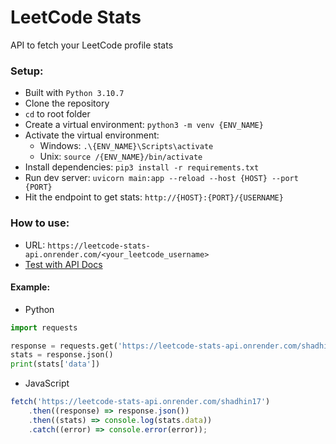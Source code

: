 # LeetCode Stats

API to fetch your LeetCode profile stats

### Setup:

- Built with `Python 3.10.7`
- Clone the repository
- `cd` to root folder
- Create a virtual environment: `python3 -m venv {ENV_NAME}`
- Activate the virtual environment:
  - Windows: `.\{ENV_NAME}\Scripts\activate`
  - Unix: `source /{ENV_NAME}/bin/activate`
- Install dependencies: `pip3 install -r requirements.txt`
- Run dev server: `uvicorn main:app --reload --host {HOST} --port {PORT}`
- Hit the endpoint to get stats: `http://{HOST}:{PORT}/{USERNAME}`

### How to use:

- URL: `https://leetcode-stats-api.onrender.com/<your_leetcode_username>`
- [Test with API Docs](https://leetcode-stats-api.onrender.com/docs)

#### Example:

- Python

```python
import requests

response = requests.get('https://leetcode-stats-api.onrender.com/shadhin17')
stats = response.json()
print(stats['data'])
```

- JavaScript

```javascript
fetch('https://leetcode-stats-api.onrender.com/shadhin17')
	.then((response) => response.json())
	.then((stats) => console.log(stats.data))
	.catch((error) => console.error(error));
```
